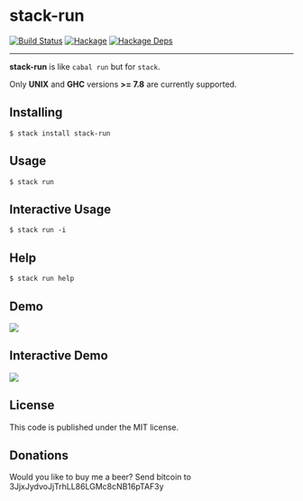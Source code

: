 # stack-run
[![Build Status](https://travis-ci.org/yamadapc/stack-run.svg?branch=master)](https://travis-ci.org/yamadapc/stack-run)
[![Hackage](https://img.shields.io/hackage/v/stack-run.svg)](http://hackage.haskell.org/package/stack-run)
[![Hackage Deps](https://img.shields.io/hackage-deps/v/stack-run.svg)](http://packdeps.haskellers.com/feed?needle=stack-run)
- - -
**stack-run** is like `cabal run` but for `stack`.

Only **UNIX** and **GHC** versions **>= 7.8** are currently supported.

## Installing
```
$ stack install stack-run
```

## Usage
```
$ stack run
```

## Interactive Usage
```
$ stack run -i
```

## Help
```
$ stack run help
```

## Demo
![](http://i.imgur.com/CxtaQIq.gif)

## Interactive Demo
![](http://i.imgur.com/Ph8LAXU.gif)

## License
This code is published under the MIT license.

## Donations
Would you like to buy me a beer? Send bitcoin to 3JjxJydvoJjTrhLL86LGMc8cNB16pTAF3y
